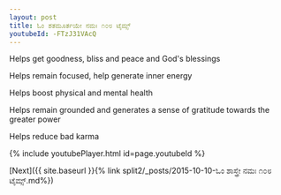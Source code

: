 ```yaml
---
layout: post
title: ಓಂ ಶತಮೂರ್ತಯೇ ನಮಃ ೧೦೮ ಟೈಮ್ಸ್
youtubeId: -FTzJ31VAcQ
---
```

 
 
Helps get goodness, bliss and peace and God's blessings
 
Helps remain focused, help generate inner energy 
 
Helps boost physical and mental health 
 
Helps remain grounded and generates a sense of gratitude towards the greater power 
 
Helps reduce bad karma
 
 
 
 


{% include youtubePlayer.html id=page.youtubeId %}
 
[Next]({{ site.baseurl }}{% link  split2/_posts/2015-10-10-ಓಂ ಶಾಸ್ತ್ರೇ ನಮಃ ೧೦೮ ಟೈಮ್ಸ್.md%})
 
